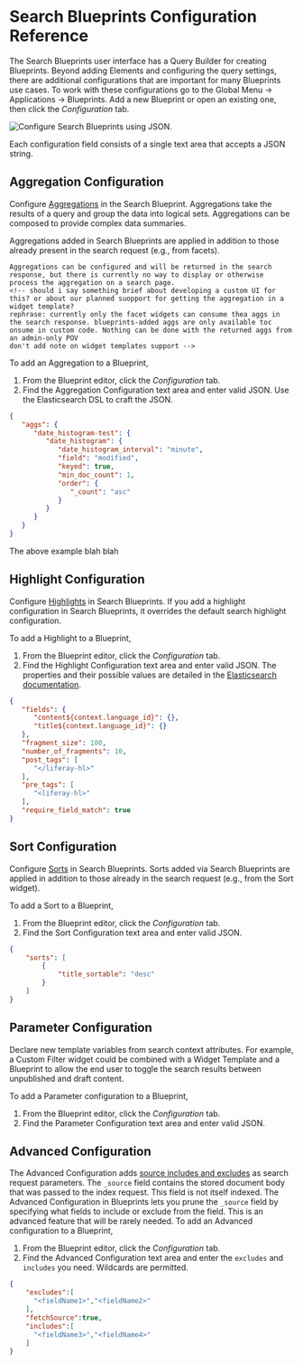 # Search Blueprints Configuration Reference

The Search Blueprints user interface has a Query Builder for creating Blueprints. Beyond adding Elements and configuring the query settings, there are additional configurations that are important for many Blueprints use cases. To work with these configurations go to the Global Menu &rarr; Applications &rarr; Blueprints. Add a new Blueprint or open an existing one, then click the _Configuration_ tab.

![Configure Search Blueprints using JSON.](./search-blueprints-configuration-reference/7.x/01.png)

Each configuration field consists of a single text area that accepts a JSON string.

## Aggregation Configuration

Configure [Aggregations](https://www.elastic.co/guide/en/elasticsearch/reference/7.x/search-aggregations.html) in the Search Blueprint. Aggregations take the results of a query and group the data into logical sets. Aggregations can be composed to provide complex data summaries.

Aggregations added in Search Blueprints are applied in addition to those already present in the search request (e.g., from facets).
<!-- test this (search insights) -->

```{note}
Aggregations can be configured and will be returned in the search response, but there is currently no way to display or otherwise process the aggregation on a search page.
<!-- should i say something brief about developing a custom UI for this? or about our planned suopport for getting the aggregation in a widget template? 
rephrase: currently only the facet widgets can consume thea aggs in the search response. blueprints-added aggs are only available toc onsume in custom code. Nothing can be done with the returned aggs from an admin-only POV
don't add note on widget templates support -->
```

To add an Aggregation to a Blueprint, 

1. From the Blueprint editor, click the _Configuration_ tab.
1. Find the Aggregation Configuration text area and enter valid JSON. Use the Elasticsearch DSL to craft the JSON.
<!-- some properties are not supported by Liferay's search API -->

   ```json
   {
      "aggs": {
         "date_histogram-test": {
            "date_histogram": {
               "date_histogram_interval": "minute",
               "field": "modified",
               "keyed": true,
               "min_doc_count": 1,
               "order": {
                  "_count": "asc"
               }
            }
         }
      }
   }
   ```

The above example blah blah
<!-- check ES docs; distribution of modifications -->

## Highlight Configuration

Configure [Highlights](https://www.elastic.co/guide/en/elasticsearch/reference/7.x/highlighting.html) in Search Blueprints. If you add a highlight configuration in Search Blueprints, it overrides the default search highlight configuration.
<!-- if search results has highlight enabled, the default highlight config applies (with nothing specified in blueprints) -->

To add a Highlight to a Blueprint, 

1. From the Blueprint editor, click the _Configuration_ tab.
1. Find the Highlight Configuration text area and enter valid JSON. The properties and their possible values are detailed in the [Elasticsearch documentation](https://www.elastic.co/guide/en/elasticsearch/reference/7.x/highlighting.html).

```json
{
   "fields": {
      "content${context.language_id}": {},
      "title${context.language_id}": {}
   },
   "fragment_size": 100,
   "number_of_fragments": 10,
   "post_tags": [
      "</liferay-hl>"
   ],
   "pre_tags": [
      "<liferay-hl>"
   ],
   "require_field_match": true
}
```

## Sort Configuration

Configure [Sorts](https://www.elastic.co/guide/en/elasticsearch/reference/7.x/sort-search-results.html) in Search Blueprints. Sorts added via Search Blueprints are applied in addition to those already in the search request (e.g., from the Sort widget).
<!-- test this -->
<!-- configs added in blueprints are not reflected in the sort widget's UI/configuration -->
<!-- not recommended to use both widget and blueprint for sorts -->

To add a Sort to a Blueprint, 

1. From the Blueprint editor, click the _Configuration_ tab.
1. Find the Sort Configuration text area and enter valid JSON.

```json
{
	"sorts": [
		{
			"title_sortable": "desc"
		}
	]
}
```

<!-- Maybe our example sort could enhance the sort by title option in the Sort widget: use localized titles, use names, labels. Find a limitation of the Sort widget that can be solved with a Blueprint sort configuration. -->

## Parameter Configuration

<!-- mention how to code up new search context attributes that will be available in a blueprint? -->
<!-- set static context vars in llso -->
Declare new template variables from search context attributes. For example, a Custom Filter widget could be combined with a Widget Template and a Blueprint to allow the end user to toggle the search results between unpublished and draft content. 
<!-- is status already available in the search context or would this use case need to also add it somehow? -->
<!-- disable workflowstatusmodelprefiltercontributor; setthe param in llso one one page, other value on other page -->
<!-- LLSO to set in search context; parameter config; use it in an element -->

To add a Parameter configuration to a Blueprint, 

1. From the Blueprint editor, click the _Configuration_ tab.
1. Find the Parameter Configuration text area and enter valid JSON.

<!--I need an example -->

## Advanced Configuration

The Advanced Configuration adds [source includes and excludes](https://www.elastic.co/guide/en/elasticsearch/reference/7.x/mapping-source-field.html#include-exclude) as search request parameters. The `_source` field contains the stored document body that was passed to the index request. This field is not itself indexed. The Advanced Configuration in Blueprints lets you prune the `_source` field by specifying what fields to include or exclude from the field. This is an advanced feature that will be rarely needed. To add an Advanced configuration to a Blueprint, 
<!-- only useful if you're consuming the search response from custom code--nothing happens in the UI based on this config-->
<!-- LLSO has fields to Return config--what happens when this overlaps with Advanced config--recommend to use one not both -->

1. From the Blueprint editor, click the _Configuration_ tab.
1. Find the Advanced Configuration text area and enter the `excludes` and `includes` you need. Wildcards are permitted.

```json
{
	"excludes":[
      "<fieldName1>","<fieldName2>"
	],
	"fetchSource":true,
	"includes":[
      "<fieldName3>","<fieldName4>"
	]
}
```
